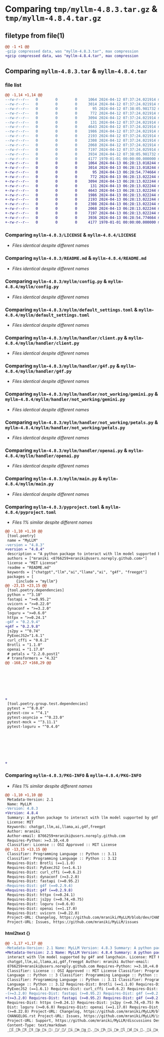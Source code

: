 # Comparing `tmp/myllm-4.8.3.tar.gz` & `tmp/myllm-4.8.4.tar.gz`

## filetype from file(1)

```diff
@@ -1 +1 @@
-gzip compressed data, was "myllm-4.8.3.tar", max compression
+gzip compressed data, was "myllm-4.8.4.tar", max compression
```

## Comparing `myllm-4.8.3.tar` & `myllm-4.8.4.tar`

### file list

```diff
@@ -1,14 +1,14 @@
--rw-r--r--   0        0        0     1064 2024-04-12 07:37:24.021914 myllm-4.8.3/LICENSE
--rw-r--r--   0        0        0     3014 2024-04-12 07:37:24.021914 myllm-4.8.3/README.md
--rw-r--r--   0        0        0       95 2024-04-12 07:38:05.981732 myllm-4.8.3/myllm/__init__.py
--rw-r--r--   0        0        0      772 2024-04-12 07:37:24.021914 myllm-4.8.3/myllm/config.py
--rw-r--r--   0        0        0     3094 2024-04-12 07:37:24.021914 myllm-4.8.3/myllm/default_settings.toml
--rw-r--r--   0        0        0      131 2024-04-12 07:37:24.021914 myllm-4.8.3/myllm/handler/__init__.py
--rw-r--r--   0        0        0     4643 2024-04-12 07:37:24.021914 myllm-4.8.3/myllm/handler/client.py
--rw-r--r--   0        0        0     1986 2024-04-12 07:37:24.021914 myllm-4.8.3/myllm/handler/g4f.py
--rw-r--r--   0        0        0     2193 2024-04-12 07:37:24.021914 myllm-4.8.3/myllm/handler/not_working/gemini.py
--rw-r--r--   0        0        0     2308 2024-04-12 07:37:24.021914 myllm-4.8.3/myllm/handler/not_working/petals.py
--rw-r--r--   0        0        0     2068 2024-04-12 07:37:24.021914 myllm-4.8.3/myllm/handler/openai.py
--rw-r--r--   0        0        0     7197 2024-04-12 07:37:24.025914 myllm-4.8.3/myllm/main.py
--rw-r--r--   0        0        0     3934 2024-04-12 07:38:05.981732 myllm-4.8.3/pyproject.toml
--rw-r--r--   0        0        0     4177 1970-01-01 00:00:00.000000 myllm-4.8.3/PKG-INFO
+-rw-r--r--   0        0        0     1064 2024-04-13 06:28:13.018244 myllm-4.8.4/LICENSE
+-rw-r--r--   0        0        0     3014 2024-04-13 06:28:13.018244 myllm-4.8.4/README.md
+-rw-r--r--   0        0        0       95 2024-04-13 06:28:54.774664 myllm-4.8.4/myllm/__init__.py
+-rw-r--r--   0        0        0      772 2024-04-13 06:28:13.022244 myllm-4.8.4/myllm/config.py
+-rw-r--r--   0        0        0     3094 2024-04-13 06:28:13.022244 myllm-4.8.4/myllm/default_settings.toml
+-rw-r--r--   0        0        0      131 2024-04-13 06:28:13.022244 myllm-4.8.4/myllm/handler/__init__.py
+-rw-r--r--   0        0        0     4643 2024-04-13 06:28:13.022244 myllm-4.8.4/myllm/handler/client.py
+-rw-r--r--   0        0        0     1986 2024-04-13 06:28:13.022244 myllm-4.8.4/myllm/handler/g4f.py
+-rw-r--r--   0        0        0     2193 2024-04-13 06:28:13.022244 myllm-4.8.4/myllm/handler/not_working/gemini.py
+-rw-r--r--   0        0        0     2308 2024-04-13 06:28:13.022244 myllm-4.8.4/myllm/handler/not_working/petals.py
+-rw-r--r--   0        0        0     2068 2024-04-13 06:28:13.022244 myllm-4.8.4/myllm/handler/openai.py
+-rw-r--r--   0        0        0     7197 2024-04-13 06:28:13.022244 myllm-4.8.4/myllm/main.py
+-rw-r--r--   0        0        0     3936 2024-04-13 06:28:54.774664 myllm-4.8.4/pyproject.toml
+-rw-r--r--   0        0        0     4177 1970-01-01 00:00:00.000000 myllm-4.8.4/PKG-INFO
```

### Comparing `myllm-4.8.3/LICENSE` & `myllm-4.8.4/LICENSE`

 * *Files identical despite different names*

### Comparing `myllm-4.8.3/README.md` & `myllm-4.8.4/README.md`

 * *Files identical despite different names*

### Comparing `myllm-4.8.3/myllm/config.py` & `myllm-4.8.4/myllm/config.py`

 * *Files identical despite different names*

### Comparing `myllm-4.8.3/myllm/default_settings.toml` & `myllm-4.8.4/myllm/default_settings.toml`

 * *Files identical despite different names*

### Comparing `myllm-4.8.3/myllm/handler/client.py` & `myllm-4.8.4/myllm/handler/client.py`

 * *Files identical despite different names*

### Comparing `myllm-4.8.3/myllm/handler/g4f.py` & `myllm-4.8.4/myllm/handler/g4f.py`

 * *Files identical despite different names*

### Comparing `myllm-4.8.3/myllm/handler/not_working/gemini.py` & `myllm-4.8.4/myllm/handler/not_working/gemini.py`

 * *Files identical despite different names*

### Comparing `myllm-4.8.3/myllm/handler/not_working/petals.py` & `myllm-4.8.4/myllm/handler/not_working/petals.py`

 * *Files identical despite different names*

### Comparing `myllm-4.8.3/myllm/handler/openai.py` & `myllm-4.8.4/myllm/handler/openai.py`

 * *Files identical despite different names*

### Comparing `myllm-4.8.3/myllm/main.py` & `myllm-4.8.4/myllm/main.py`

 * *Files identical despite different names*

### Comparing `myllm-4.8.3/pyproject.toml` & `myllm-4.8.4/pyproject.toml`

 * *Files 1% similar despite different names*

```diff
@@ -1,10 +1,10 @@
 [tool.poetry]
 name = "MyLLM"
-version = "4.8.3"
+version = "4.8.4"
 description = "A python package to interact with llm model supported by g4f and langchain."
 authors = ["mraniki <8766259+mraniki@users.noreply.github.com>"]
 license = "MIT License"
 readme = "README.md"
 keywords = ["chatgpt","llm","ai","llama","ai", "g4f", "freegpt"]
 packages = [
     {include = "myllm"}
@@ -23,15 +23,15 @@
 [tool.poetry.dependencies]
 python = "^3.10"
 fastapi = ">=0.95.2"
 uvicorn = ">=0.22.0"
 dynaconf = ">=3.2.0"
 loguru = ">=0.6.0"
 httpx = ">=0.24.1"
-g4f = "0.2.9.4"
+g4f = "0.2.9.8"
 js2py = "^0.74"
 PyExecJS2="1.6.1"
 curl_cffi = "0.6.2"
 Brotli = "1.1.0"
 openai = "1.17.0"
 # petals = "2.2.0.post1"
 # transformers = "4.32"
@@ -168,27 +168,29 @@
 
 
 
 
 
 
 
+
 [tool.poetry.group.test.dependencies]
 pytest = "^8.0.0"
 pytest-cov = "^4.1"
 pytest-asyncio = "^0.23.0"
 pytest-mock = "^3.11.1"
 pytest-loguru = "^0.4.0"
 
 
 
 
 
 
 
+
```

### Comparing `myllm-4.8.3/PKG-INFO` & `myllm-4.8.4/PKG-INFO`

 * *Files 1% similar despite different names*

```diff
@@ -1,10 +1,10 @@
 Metadata-Version: 2.1
 Name: MyLLM
-Version: 4.8.3
+Version: 4.8.4
 Summary: A python package to interact with llm model supported by g4f and langchain.
 License: MIT
 Keywords: chatgpt,llm,ai,llama,ai,g4f,freegpt
 Author: mraniki
 Author-email: 8766259+mraniki@users.noreply.github.com
 Requires-Python: >=3.10,<4.0
 Classifier: License :: OSI Approved :: MIT License
@@ -13,15 +13,15 @@
 Classifier: Programming Language :: Python :: 3.11
 Classifier: Programming Language :: Python :: 3.12
 Requires-Dist: Brotli (==1.1.0)
 Requires-Dist: PyExecJS2 (==1.6.1)
 Requires-Dist: curl_cffi (==0.6.2)
 Requires-Dist: dynaconf (>=3.2.0)
 Requires-Dist: fastapi (>=0.95.2)
-Requires-Dist: g4f (==0.2.9.4)
+Requires-Dist: g4f (==0.2.9.8)
 Requires-Dist: httpx (>=0.24.1)
 Requires-Dist: js2py (>=0.74,<0.75)
 Requires-Dist: loguru (>=0.6.0)
 Requires-Dist: openai (==1.17.0)
 Requires-Dist: uvicorn (>=0.22.0)
 Project-URL: Changelog, https://github.com/mraniki/MyLLM/blob/dev/CHANGELOG.rst
 Project-URL: Issues, https://github.com/mraniki/MyLLM/issues
```

#### html2text {}

```diff
@@ -1,17 +1,17 @@
-Metadata-Version: 2.1 Name: MyLLM Version: 4.8.3 Summary: A python package to
+Metadata-Version: 2.1 Name: MyLLM Version: 4.8.4 Summary: A python package to
 interact with llm model supported by g4f and langchain. License: MIT Keywords:
 chatgpt,llm,ai,llama,ai,g4f,freegpt Author: mraniki Author-email:
 8766259+mraniki@users.noreply.github.com Requires-Python: >=3.10,<4.0
 Classifier: License :: OSI Approved :: MIT License Classifier: Programming
 Language :: Python :: 3 Classifier: Programming Language :: Python :: 3.10
 Classifier: Programming Language :: Python :: 3.11 Classifier: Programming
 Language :: Python :: 3.12 Requires-Dist: Brotli (==1.1.0) Requires-Dist:
 PyExecJS2 (==1.6.1) Requires-Dist: curl_cffi (==0.6.2) Requires-Dist: dynaconf
-(>=3.2.0) Requires-Dist: fastapi (>=0.95.2) Requires-Dist: g4f (==0.2.9.4)
+(>=3.2.0) Requires-Dist: fastapi (>=0.95.2) Requires-Dist: g4f (==0.2.9.8)
 Requires-Dist: httpx (>=0.24.1) Requires-Dist: js2py (>=0.74,<0.75) Requires-
 Dist: loguru (>=0.6.0) Requires-Dist: openai (==1.17.0) Requires-Dist: uvicorn
 (>=0.22.0) Project-URL: Changelog, https://github.com/mraniki/MyLLM/blob/dev/
 CHANGELOG.rst Project-URL: Issues, https://github.com/mraniki/MyLLM/issues
 Project-URL: Support, https://github.com/mraniki/MyLLM/discussions Description-
 Content-Type: text/markdown
 _[_h_t_t_p_s_:_/_/_i_m_g_._s_h_i_e_l_d_s_._i_o_/_b_a_d_g_e_/_W_i_k_i_-
```

